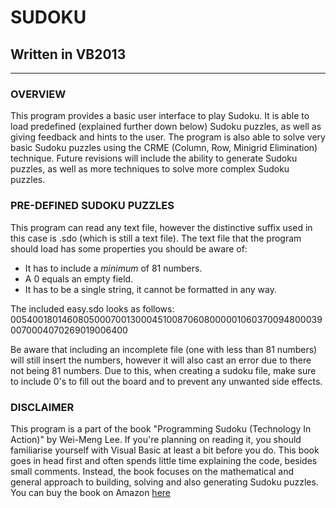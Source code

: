 # SUDOKU
## Written in VB2013
* * *
### OVERVIEW
This program provides a basic user interface to play Sudoku. It is able to load predefined (explained further down below) Sudoku puzzles, as well as giving feedback and hints to the user.
The program is also able to solve very basic Sudoku puzzles using the CRME (Column, Row, Minigrid Elimination) technique. 
Future revisions will include the ability to generate Sudoku puzzles, as well as more techniques to solve more complex Sudoku puzzles.

### PRE-DEFINED SUDOKU PUZZLES
This program can read any text file, however the distinctive suffix used in this case is .sdo (which is still a text file). 
The text file that the program should load has some properties you should be aware of:
* It has to include a *minimum* of 81 numbers.
* A 0 equals an empty field.
* It has to be a single string, it cannot be formatted in any way.

The included easy.sdo looks as follows:
005400180146080500070013000451008706080000010603700948000390070004070269019006400

Be aware that including an incomplete file (one with less than 81 numbers) will still insert the numbers, however it will also cast an error due to there not being 81 numbers.
Due to this, when creating a sudoku file, make sure to include 0's to fill out the board and to prevent any unwanted side effects.

### DISCLAIMER
This program is a part of the book "Programming Sudoku (Technology In Action)" by Wei-Meng Lee. 
If you're planning on reading it, you should familiarise yourself with Visual Basic at least a bit before you do. This book goes in head first and often spends little time explaining the code, besides small comments.
Instead, the book focuses on the mathematical and general approach to building, solving and also generating Sudoku puzzles. 
You can buy the book on Amazon [here](http://www.amazon.com/Programming-Sudoku-Technology-Action-Wei-Meng/dp/1590596625/ref=sr_1_1?ie=UTF8&qid=1441307780&sr=8-1&keywords=programming+sudoku)

